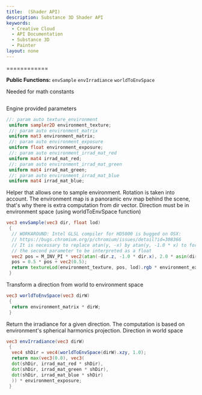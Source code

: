 ```yaml
---
title:  (Shader API)
description: Substance 3D Shader API
keywords:
  - Creative Cloud
  - API Documentation
  - Substance 3D
  - Painter
layout: none
---
```














[ ](#section-0)












[ ](#section-1)


============


**Public Functions:**
`envSample`
`envIrradiance`
`worldToEnvSpace`


Needed for math constants





```glsl

```







[ ](#section-2)

Engine provided parameters





```glsl
//: param auto texture_environment
 uniform sampler2D environment_texture;
 //: param auto environment_matrix
 uniform mat3 environment_matrix;
 //: param auto environment_exposure
 uniform float environment_exposure;
 //: param auto environment_irrad_mat_red
 uniform mat4 irrad_mat_red;
 //: param auto environment_irrad_mat_green
 uniform mat4 irrad_mat_green;
 //: param auto environment_irrad_mat_blue
 uniform mat4 irrad_mat_blue;
```







[ ](#section-3)

Helper that allows one to sample environment. Rotation is taken into
 account. The environment map is a panoramic env map behind the scene,
 that's why there is extra computation from dir vector.
 Direction must be in environment space (using worldToEnvSpace function)





```glsl
vec3 envSample(vec3 dir, float lod)
 {
  // WORKAROUND: Intel GLSL compiler for HD5000 is bugged on OSX:
  // https://bugs.chromium.org/p/chromium/issues/detail?id=308366
  // It is necessary to replace atan(y, -x) by atan(y, -1.0 * x) to force
  // the second parameter to be interpreted as a float
  vec2 pos = M_INV_PI * vec2(atan(-dir.z, -1.0 * dir.x), 2.0 * asin(dir.y));
  pos = 0.5 * pos + vec2(0.5);
  return textureLod(environment_texture, pos, lod).rgb * environment_exposure;
 }
```







[ ](#section-4)

Transform a direction from world to environment space





```glsl
vec3 worldToEnvSpace(vec3 dirW)
 {
  return environment_matrix * dirW;
 }
```







[ ](#section-5)

Return the irradiance for a given direction. The computation is based on
 environment's spherical harmonics projection.
 Direction in world space





```glsl
vec3 envIrradiance(vec3 dirW)
 {
  vec4 shDir = vec4(worldToEnvSpace(dirW).xzy, 1.0);
  return max(vec3(0.0), vec3(
  dot(shDir, irrad_mat_red * shDir),
  dot(shDir, irrad_mat_green * shDir),
  dot(shDir, irrad_mat_blue * shDir)
  )) * environment_exposure;
 }
 
 
```






